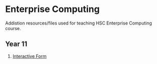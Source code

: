 # Enterprise Computing
Addistion resources/files used for teaching HSC Enterprise Computing course.

## Year 11
1. [Interactive Form](https://kareemagha.github.io/enterprise-computing/interactive%20form/)
